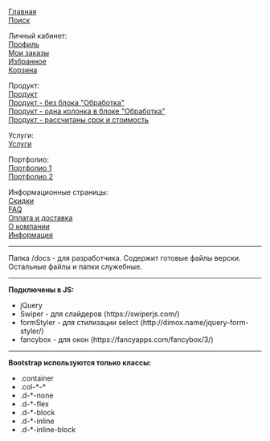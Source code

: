 [Главная](https://rex4r.github.io/printme/docs/index.html) <br>
[Поиск](https://rex4r.github.io/printme/docs/search.html) <br>

Личный кабинет: <br>
[Профиль](https://rex4r.github.io/printme/docs/profile.html) <br>
[Мои заказы](https://rex4r.github.io/printme/docs/order.html) <br>
[Избранное](https://rex4r.github.io/printme/docs/favorites.html) <br>
[Корзина](https://rex4r.github.io/printme/docs/basket.html) <br>

Продукт: <br>
[Продукт](https://rex4r.github.io/printme/docs/product.html) <br>
[Продукт - без блока "Обработка"](https://rex4r.github.io/printme/docs/product-2-tab.html) <br>
[Продукт - одна колонка в блоке "Обработка"](https://rex4r.github.io/printme/docs/product-processing.html) <br>
[Продукт - рассчитаны срок и стоимость](https://rex4r.github.io/printme/docs/product_calc.html) <br>

Услуги: <br>
[Услуги](https://rex4r.github.io/printme/docs/service.html) <br>

Портфолио: <br>
[Портфолио 1](https://rex4r.github.io/printme/docs/portfolio1.html) <br>
[Портфолио 2](https://rex4r.github.io/printme/docs/portfolio2.html) <br>

Информационные страницы: <br>
[Скидки](https://rex4r.github.io/printme/docs/sale.html) <br>
[FAQ](https://rex4r.github.io/printme/docs/faq.html) <br>
[Оплата и доставка](https://rex4r.github.io/printme/docs/payment.html) <br>
[О компании](https://rex4r.github.io/printme/docs/about.html) <br>
[Информация](https://rex4r.github.io/printme/docs/information.html) <br>

<hr>

Папка /docs - для разработчика. Содержит готовые файлы верски. Остальные файлы и папки служебные.

<hr>

<b>Подключены в JS:</b><br>
<ul>
    <li>jQuery</li>
    <li>Swiper - для слайдеров (https://swiperjs.com/)</li>
    <li>formStyler - для стилизации select (http://dimox.name/jquery-form-styler/)</li>
    <li>fancybox - для окон (https://fancyapps.com/fancybox/3/)</li>
</ul>

<hr>

<b>Bootstrap используются только классы:</b><br>
<ul>
    <li>.container</li>
    <li>.col-*-*</li>
    <li>.d-*-none</li>
    <li>.d-*-flex</li>
    <li>.d-*-block</li>
    <li>.d-*-inline</li>
    <li>.d-*-inline-block</li>
</ul>
